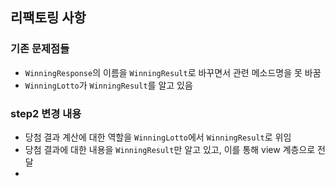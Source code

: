 ## 리팩토링 사항

### 기존 문제점들

- `WinningResponse`의 이름을 `WinningResult`로 바꾸면서 관련 메소드명을 못 바꿈
- `WinningLotto`가 `WinningResult`를 알고 있음

### step2 변경 내용

- 당첨 결과 계산에 대한 역할을 `WinningLotto`에서 `WinningResult`로 위임
- 당첨 결과에 대한 내용을 `WinningResult`만 알고 있고, 이를 통해 view 계층으로 전달
- 